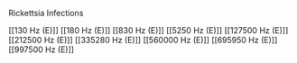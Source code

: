 Rickettsia Infections

[[130 Hz (E)]]
[[180 Hz (E)]]
[[830 Hz (E)]]
[[5250 Hz (E)]]
[[127500 Hz (E)]]
[[212500 Hz (E)]]
[[335280 Hz (E)]]
[[560000 Hz (E)]]
[[695950 Hz (E)]]
[[997500 Hz (E)]]